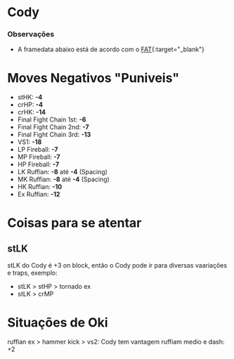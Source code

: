 # Cody

### Observações
- A framedata abaixo está de acordo com o [FAT](https://fullmeter.com/fatonline/#/framedata/SFV/Cody){:target="_blank"}

# Moves Negativos "Puniveis"

- stHK: **-4**
- crHP: **-4**
- crHK: **-14**
- Final Fight Chain 1st: **-6**
- Final Fight Chain 2nd: **-7**
- Final Fight Chain 3rd: **-13**
- VS1: **-18**
- LP Fireball: **-7**
- MP Fireball: **-7**
- HP Fireball: **-7**
- LK Ruffian: **-8** até **-4** (Spacing)
- MK Ruffian: **-8** até **-4** (Spacing)
- HK Ruffian: **-10**
- Ex Ruffian: **-12**

# Coisas para se atentar
## stLK
stLK do Cody é +3 on block, então o Cody pode ir para diversas vaariações e traps, exemplo:
- stLK > stHP > tornado ex
- stLK > crMP

# Situações de Oki
ruffian ex > hammer kick > vs2: Cody tem vantagem
ruffiam medio e dash: +2